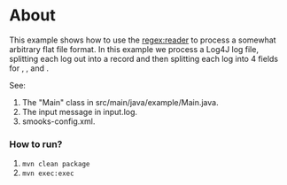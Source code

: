 About
=====

This example shows how to use the <regex:reader> to process a somewhat arbitrary flat file format.  In this example we process a Log4J log file, splitting each log out into a <log> record and then splitting each log into 4 fields for <time>, <severity>, <category> and <message>.

See:

1. The "Main" class in src/main/java/example/Main.java.
2. The input message in input.log.
3. smooks-config.xml.

### How to run?

1. `mvn clean package`
2. `mvn exec:exec`